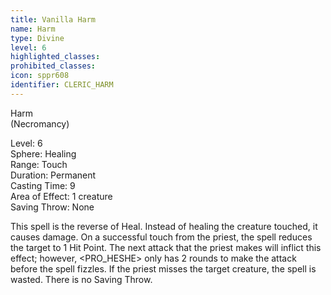 ```yaml
---
title: Vanilla Harm
name: Harm
type: Divine
level: 6
highlighted_classes: 
prohibited_classes: 
icon: sppr608
identifier: CLERIC_HARM
---
```

Harm  
(Necromancy)  
  
Level: 6  
Sphere: Healing  
Range: Touch  
Duration: Permanent  
Casting Time: 9  
Area of Effect: 1 creature  
Saving Throw: None  
  
This spell is the reverse of Heal. Instead of healing the creature touched, it causes damage. On a successful touch from the priest, the spell reduces the target to 1 Hit Point. The next attack that the priest makes will inflict this effect; however, &lt;PRO_HESHE&gt; only has 2 rounds to make the attack before the spell fizzles. If the priest misses the target creature, the spell is wasted. There is no Saving Throw.  

